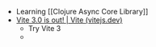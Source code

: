 - Learning [[Clojure Async Core Library]]
- [Vite 3.0 is out! | Vite (vitejs.dev)](https://vitejs.dev/blog/announcing-vite3.html)
	- Try Vite 3
	-